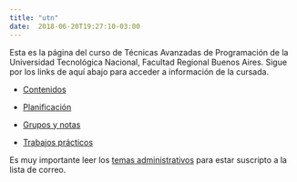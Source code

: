 ```yaml
---
title: "utn"
date:  2018-06-20T19:27:10-03:00
---
```



Esta es la página del curso de Técnicas Avanzadas de Programación de la Universidad Tecnológica Nacional, Facultad Regional Buenos Aires. Sigue por los links de aquí abajo para acceder a información de la cursada.

* [Contenidos](utn-contenidos)

* [Planificación](utn-planificacion)
* [Grupos y notas](utn-grupos-y-notas)
* [Trabajos prácticos](utn-trabajos-practicos)

Es muy importante leer los [temas administrativos](utn-temas-administrativos) para estar suscripto a la lista de correo.